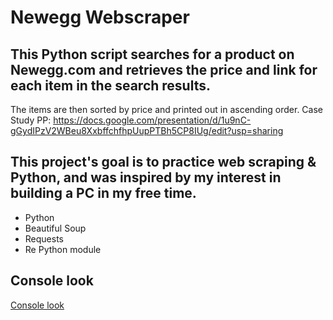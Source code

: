 # Newegg Webscraper
## This Python script searches for a product on Newegg.com and retrieves the price and link for each item in the search results. 
The items are then sorted by price and printed out in ascending order. Case Study PP: https://docs.google.com/presentation/d/1u9nC-gGydIPzV2WBeu8XxbffchfhpUupPTBh5CP8IUg/edit?usp=sharing
## This project's goal is to practice web scraping & Python, and was inspired by my interest in building a PC in my free time.

- Python
- Beautiful Soup
- Requests
- Re Python module

## Console look 

[Console look](https://github.com/JoshSauce1/Newegg_Webscraper/blob/master/WS%20Console%20Look.png)


